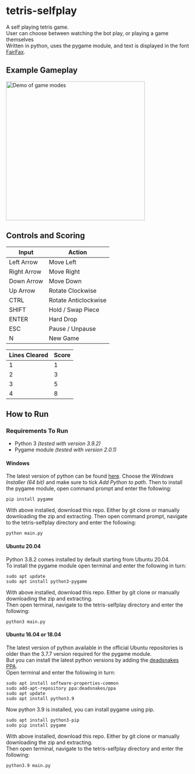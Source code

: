 # tetris-selfplay
A self playing tetris game. <br/>
User can choose between watching the bot play, or playing a game themselves<br/>
Written in python, uses the pygame module, and text is displayed in the font [FairFax](https://github.com/kreativekorp/open-relay/tree/master/Fairfax).

## **Example Gameplay**
<p align="Left">
<img align="center" src="/examples/gameplay.gif" alt="Demo of game modes" title="Game Modes" width="380"><br \>
</p>

## **Controls and Scoring** 
| Input         | Action               | 
| ------------- | -------------------- |
| Left Arrow    | Move Left            |
| Right Arrow   | Move Right           |
| Down Arrow    | Move Down            |
| Up Arrow      | Rotate Clockwise     |
| CTRL          | Rotate Anticlockwise |
| SHIFT         | Hold / Swap Piece    |
| ENTER         | Hard Drop            |
| ESC           | Pause / Unpause      |
| N             | New Game             |

| Lines Cleared | Score |
| ------------- | ----- |
| 1             | 1     |
| 2             | 3     |
| 3             | 5     |
| 4             | 8     |

 ## How to Run
 
 ### Requirements To Run
  - Python 3 *(tested with version 3.9.2)*
  - Pygame module *(tested with version 2.0.1)*

  #### Windows
  The latest version of python can be found [here](https://www.python.org/downloads/windows/). Choose the *Windows Installer (64 bit)*  and make sure to tick *Add Python to path*. Then to install the pygame module, open command prompt and enter the following:
  ```
  pip install pygame
  ```
  With above installed, download this repo. Either by git clone or manually downloading the zip and extracting. Then open command prompt, navigate to the tetris-selfplay directory and enter the following:
  ```
  python main.py
  ```
  #### Ubuntu 20.04
  Python 3.8.2 comes installed by default starting from Ubuntu 20.04.<br/> 
  To install the pygame module open terminal and enter the following in turn:
  ```
  sudo apt update
  sudo apt install python3-pygame
  ```
  With above installed, download this repo. Either by git clone or manually downloading the zip and extracting.<br/>
  Then open terminal, navigate to the tetris-selfplay directory and enter the following:
  ```
  python3 main.py
  ```
  #### Ubuntu 16.04 or 18.04
  The latest version of python available in the official Ubuntu repositories is older than the 3.7.7 version required for the pygame module.<br/>
  But you can install the latest python versions by adding the [deadsnakes PPA](https://launchpad.net/~deadsnakes).<br/>
  Open terminal and enter the following in turn:
  ```
  sudo apt install software-properties-common
  sudo add-apt-repository ppa:deadsnakes/ppa
  sudo apt update 
  sudo apt install python3.9
  ```
  Now python 3.9 is installed, you can install pygame using pip.
  ```
  sudo apt install python3-pip
  sudo pip install pygame
  ```
  With above installed, download this repo. Either by git clone or manually downloading the zip and extracting.<br/>
  Then open terminal, navigate to the tetris-selfplay directory and enter the following:
  ```
  python3.9 main.py
  ```
